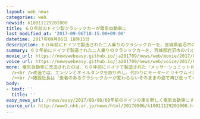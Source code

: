 ```yaml
---
layout: web_news
categories: web
newsid: k10011129201000
title: ６０年前のドイツ製クラシックカーが電気自動車に
last_modified_at: '2017-09-06T18:15:00+09:00'
datetime: 2017年09月06日 18時15分
description: ６０年前にドイツで製造された二人乗りのクラシックカーを、宮城県岩沼市のバス会社が電気自動車に改造してお披露目しました。
summary: ６０年前にドイツで製造された二人乗りのクラシックカーを、宮城県岩沼市のバス会社が電気自動車に改造してお披露目しました。
movie_url: https://newswebeasy.github.io/ja201709/news/web/movie/2017/09/08/k10011129201000.mp4
voice_url: https://newswebeasy.github.io/ja201709/news/web/voice/2017/09/08/k10011129201000.mp3
more: 電気自動車に改造されたのは、６０年前にドイツで製造された『メッサーシュミットＫＲ２００』という二人乗りの小型のクラシックカーです。<br /><br />貸切バスの運行などを行っている岩沼市の「仙台バス」の猪股正之社長の祖父が昭和３０年代に購入し、親子３代にわたって使ってきましたが、ここ数年はガソリンで動くエンジンの老朽化が進み、修理も難しくなったことから電気自動車に改造したということです。<br
  /><br />改造では、エンジンとオイルタンクを取り外し、代わりにモーターとリチウムイオン電池を搭載していて、最高速度は、時速およそ８０キロ、１回の充電で１００キロメートルほどの走行が可能だということです。６日、駐車場で行われたお披露目では、優雅でかわいらしいデザインをそのまま残した姿で静かに走っていました。<br
  /><br />猪股社長は「愛着のあるクラシックカーが変わらないそのままの姿で再び走ってくれるのでうれしいです」と話していました。
body:
- text: ''
  title: ''
easy_news_url: /news/easy/2017/09/08/60年前のドイツの車を新しく電気自動車にする/
source_url: http://www3.nhk.or.jp/news/html/20170906/k10011129201000.html
...
```

